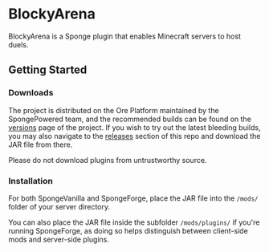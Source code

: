 # BlockyArena
BlockyArena is a Sponge plugin that enables Minecraft servers to host duels.

## Getting Started
### Downloads
The project is distributed on the Ore Platform maintained by the SpongePowered
team, and the recommended builds can be found on the
[versions](https://ore.spongepowered.org/Darcy_Chen/BlockyArena/versions)
page of the project. If you wish to try out the latest bleeding builds, you may
also navigate to the
[releases](https://github.com/Darcy-Chen/BlockyArena/releases) section of this 
repo and download the JAR file from there.

Please do not download plugins from untrustworthy source.

### Installation
For both SpongeVanilla and SpongeForge, place the JAR file into the `/mods/`
folder of your server directory.

You can also place the JAR file inside the subfolder `/mods/plugins/` if you're
running SpongeForge, as doing so helps distinguish between client-side mods and
server-side plugins.
